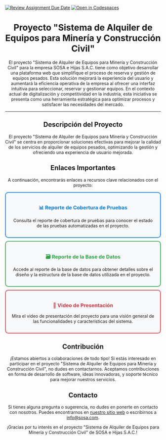 [![Review Assignment Due Date](https://classroom.github.com/assets/deadline-readme-button-22041afd0340ce965d47ae6ef1cefeee28c7c493a6346c4f15d667ab976d596c.svg)](https://classroom.github.com/a/5D-6Xqe4)
[![Open in Codespaces](https://classroom.github.com/assets/launch-codespace-2972f46106e565e64193e422d61a12cf1da4916b45550586e14ef0a7c637dd04.svg)](https://classroom.github.com/open-in-codespaces?assignment_repo_id=15342167)


<!-- Título -->
<h1 align="center">Proyecto "Sistema de Alquiler de Equipos para Minería y Construcción Civil"</h1>

<!-- Descripción del proyecto -->
<p align="center">El proyecto "Sistema de Alquiler de Equipos para Minería y Construcción Civil" para la empresa SOSA e Hijas S.A.C. tiene como objetivo desarrollar una plataforma web que simplifique el proceso de reserva y gestión de equipos pesados. Esta solución mejorará la experiencia del usuario y aumentará la eficiencia operativa de la empresa al ofrecer una interfaz intuitiva para seleccionar, reservar y gestionar equipos. En el contexto actual de digitalización y competitividad en la industria, esta iniciativa se presenta como una herramienta estratégica para optimizar procesos y satisfacer las necesidades del mercado.</p>

<!-- Separador -->
<hr>

<!-- Sección de detalles del proyecto -->
<h2 align="center">Descripción del Proyecto</h2>

<p align="center">El proyecto "Sistema de Alquiler de Equipos para Minería y Construcción Civil" se centra en proporcionar soluciones efectivas para mejorar la calidad de los servicios de alquiler de equipos pesados, optimizando la gestión y ofreciendo una experiencia de usuario mejorada.</p>

<!-- Enlaces importantes -->
<h2 align="center">Enlaces Importantes</h2>

<p align="center">A continuación, encontrarás enlaces a recursos clave relacionados con el proyecto:</p>

<!-- Reporte de Cobertura de Pruebas -->
<div align="center" style="border: 2px solid #007bff; border-radius: 10px; background-color: #f8f9fa; padding: 15px; margin: 10px 0;">
    <h3><a href="https://github.com/jesushuallpaEPIS3/sosa" style="text-decoration: none; color: #007bff;">📊 Reporte de Cobertura de Pruebas</a></h3>
    <p>Consulta el reporte de cobertura de pruebas para conocer el estado de las pruebas automatizadas en el proyecto.</p>
</div>

<!-- Reporte de la Base de Datos -->
<div align="center" style="border: 2px solid #28a745; border-radius: 10px; background-color: #f8f9fa; padding: 15px; margin: 10px 0;">
    <h3><a href="https://github.com/AlbertApaza/sosau3" style="text-decoration: none; color: #28a745;">🗃️ Reporte de la Base de Datos</a></h3>
    <p>Accede al reporte de la base de datos para obtener detalles sobre el diseño y la estructura de la base de datos utilizada en el proyecto.</p>
</div>

<!-- Video de Presentación -->
<div align="center" style="border: 2px solid #dc3545; border-radius: 10px; background-color: #f8f9fa; padding: 15px; margin: 10px 0;">
    <h3><a href="https://www.youtube.com/watch?v=4CEYmzDozMs" style="text-decoration: none; color: #dc3545;">🎥 Video de Presentación</a></h3>
    <p>Mira el video de presentación del proyecto para una visión general de las funcionalidades y características del sistema.</p>
</div>

<!-- Sección de contribución -->
<h2 align="center">Contribución</h2>

<p align="center">¡Estamos abiertos a colaboraciones de todo tipo! Si estás interesado en participar en el proyecto "Sistema de Alquiler de Equipos para Minería y Construcción Civil", no dudes en contactarnos. Aceptamos contribuciones en forma de desarrollo de software, ideas innovadoras, y soporte técnico para mejorar nuestros servicios.</p>

<!-- Sección de contacto -->
<h2 align="center">Contacto</h2>

<p align="center">Si tienes alguna pregunta o sugerencia, no dudes en ponerte en contacto con nosotros. Puedes encontrarnos en <a href="https://sosa.sytes.net">nuestro sitio web</a> o escribirnos a <a href="mailto:info@sosa.com">info@sosa.com</a>.</p>

<!-- Agradecimiento -->
<p align="center">¡Gracias por tu interés en el proyecto "Sistema de Alquiler de Equipos para Minería y Construcción Civil" de SOSA e Hijas S.A.C.!</p>
